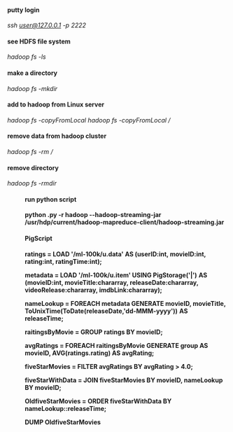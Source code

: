 #### putty login
_ssh user@127.0.0.1 -p 2222_
#### see HDFS file system
_hadoop fs -ls_
#### make a directory
_hadoop fs -mkdir <name>_
#### add to hadoop from Linux server
_hadoop fs -copyFromLocal <name>_
_hadoop fs -copyFromLocal <name> <locationFolder>/<name>_
#### remove data from hadoop cluster
_hadoop fs -rm <folder>/<file>_
#### remove directory 
_hadoop fs -rmdir  <dir>_
#### run python script
**python <name>.py -r hadoop --hadoop-streaming-jar /usr/hdp/current/hadoop-mapreduce-client/hadoop-streaming.jar <dataset>**

#### PigScript
**ratings = LOAD '/ml-100k/u.data' AS (userID:int, movieID:int, rating:int, ratingTime:int);**
  
  **metadata = LOAD '/ml-100k/u.item' USING PigStorage('|')**
  	**AS**
      **(movieID:int, movieTitle:chararray, releaseDate:chararray, videoRelease:chararray, imdbLink:chararray);**
  
  **nameLookup = FOREACH metadata GENERATE movieID, movieTitle, ToUnixTime(ToDate(releaseDate,'dd-MMM-yyyy'))**
  	**AS releaseTime;**
      
  **raitingsByMovie = GROUP ratings BY movieID;**
  
  **avgRatings = FOREACH raitingsByMovie GENERATE group AS movieID, AVG(ratings.rating) AS avgRating;**
  
  **fiveStarMovies = FILTER avgRatings BY avgRating > 4.0;**
  
  **fiveStarWithData = JOIN fiveStarMovies BY movieID, nameLookup BY movieID;**
  
  **OldfiveStarMovies = ORDER fiveStarWithData BY nameLookup::releaseTime;**
  
  **DUMP OldfiveStarMovies**
